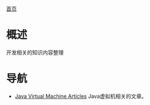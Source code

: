 [首页](../index.md)

# 概述
开发相关的知识内容整理

# 导航

- [Java Virtual Machine Articles](jvm/index.md)
    Java虚拟机相关的文章。
    


